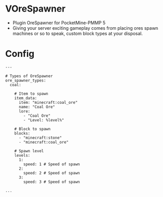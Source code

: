 # VOreSpawner
- Plugin OreSpawner for PocketMine-PMMP 5
- Giving your server exciting gameplay comes from placing ores spawn machines or so to speak, custom block types at your disposal.

# Config
```config
---

# Types of OreSpawner
ore_spawner_types:
  coal:

    # Item to spawn
    item_data:
      item: "minecraft:coal_ore"
      name: "Coal Ore"
      lore:
        - "Coal Ore"
        - "Level: %level%"

    # Block to spawn
    blocks:
      - "minecraft:stone"
      - "minecraft:coal_ore"

    # Spawn level
    levels:
      1:
        speed: 1 # Speed of spawn
      2:
        speed: 2 # Speed of spawn
      3:
        speed: 3 # Speed of spawn

...
```
